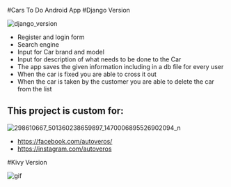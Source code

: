
#Cars To Do Android App
#Django Version

![django_version](https://user-images.githubusercontent.com/115580585/214636541-f53917cf-e4cc-4971-a9d0-e37c1eda666c.gif)

 - Register and login form
 - Search engine
 - Input for Car brand and model
 - Input for description of what needs to be done to the Car
 - The app saves the given information including in a db file for every user
 - When the car is fixed you are able to cross it out
 - When the car is taken by the customer you are able to delete the car from the list
## This project is custom for:
![298610667_501360238659897_1470006895526902094_n](https://user-images.githubusercontent.com/115580585/207412884-4f3acab2-2ccf-40db-8c6f-93b4aefbe259.jpg)

 - https://facebook.com/autoveros/
 - https://instagram.com/autoveros

#Kivy Version

![gif](https://user-images.githubusercontent.com/115580585/210894127-8fe5ff7c-182f-4d46-b356-0c8f10120e1b.gif)

